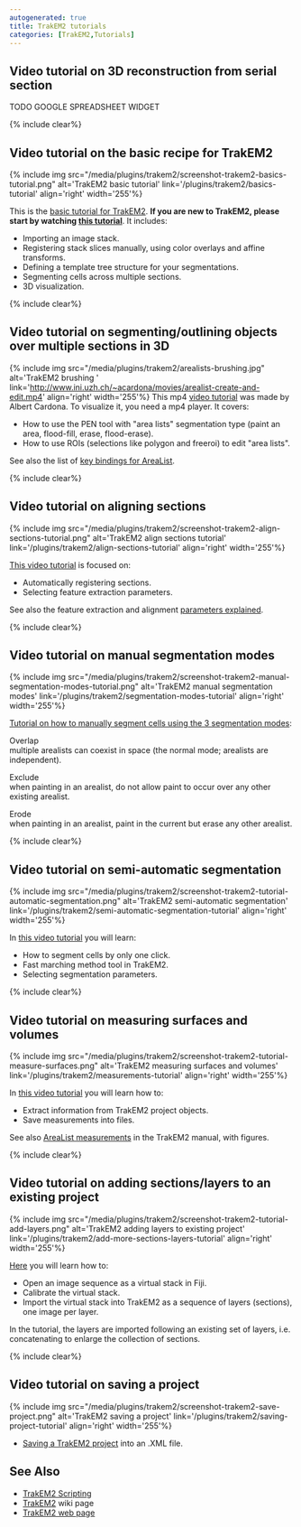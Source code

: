 ```yaml
---
autogenerated: true
title: TrakEM2 tutorials
categories: [TrakEM2,Tutorials]
---
```


## Video tutorial on 3D reconstruction from serial section

TODO GOOGLE SPREADSHEET WIDGET

{% include clear%}


## Video tutorial on the basic recipe for TrakEM2

{% include img src="/media/plugins/trakem2/screenshot-trakem2-basics-tutorial.png" alt='TrakEM2 basic tutorial' link='/plugins/trakem2/basics-tutorial' align='right' width='255'%}

This is the [basic tutorial for TrakEM2](/plugins/trakem2/basics-tutorial). **If you are new to TrakEM2, please start by watching [this tutorial](/plugins/trakem2/basics-tutorial)**. It includes:

-   Importing an image stack.
-   Registering stack slices manually, using color overlays and affine transforms.
-   Defining a template tree structure for your segmentations.
-   Segmenting cells across multiple sections.
-   3D visualization.

{% include clear%}


## Video tutorial on segmenting/outlining objects over multiple sections in 3D

{% include img src="/media/plugins/trakem2/arealists-brushing.jpg" alt='TrakEM2 brushing ' link='http://www.ini.uzh.ch/~acardona/movies/arealist-create-and-edit.mp4' align='right' width='255'%} This mp4 [video tutorial](http://www.ini.uzh.ch/~acardona/movies/arealist-create-and-edit.mp4) was made by Albert Cardona. To visualize it, you need a mp4 player. It covers:

-   How to use the PEN tool with "area lists" segmentation type (paint an area, flood-fill, erase, flood-erase).
-   How to use ROIs (selections like polygon and freeroi) to edit "area lists".

See also the list of [key bindings for AreaList](http://www.ini.uzh.ch/~acardona/trakem2_manual.html#edit_arealist).

{% include clear%}


## Video tutorial on aligning sections

{% include img src="/media/plugins/trakem2/screenshot-trakem2-align-sections-tutorial.png" alt='TrakEM2 align sections tutorial' link='/plugins/trakem2/align-sections-tutorial' align='right' width='255'%}

[This video tutorial](/plugins/trakem2/align-sections-tutorial) is focused on:

-   Automatically registering sections.
-   Selecting feature extraction parameters.

See also the feature extraction and alignment [parameters explained](http://www.ini.uzh.ch/~acardona/howto.html#sift_parameters).

{% include clear%}


## Video tutorial on manual segmentation modes

{% include img src="/media/plugins/trakem2/screenshot-trakem2-manual-segmentation-modes-tutorial.png" alt='TrakEM2 manual segmentation modes' link='/plugins/trakem2/segmentation-modes-tutorial' align='right' width='255'%}

[Tutorial on how to manually segment cells using the 3 segmentation modes](/plugins/trakem2/segmentation-modes-tutorial):

Overlap  
multiple arealists can coexist in space (the normal mode; arealists are independent).

Exclude  
when painting in an arealist, do not allow paint to occur over any other existing arealist.

Erode  
when painting in an arealist, paint in the current but erase any other arealist.

{% include clear%}


## Video tutorial on semi-automatic segmentation

{% include img src="/media/plugins/trakem2/screenshot-trakem2-tutorial-automatic-segmentation.png" alt='TrakEM2 semi-automatic segmentation' link='/plugins/trakem2/semi-automatic-segmentation-tutorial' align='right' width='255'%}

In [this video tutorial](/plugins/trakem2/semi-automatic-segmentation-tutorial) you will learn:

-   How to segment cells by only one click.
-   Fast marching method tool in TrakEM2.
-   Selecting segmentation parameters.

{% include clear%}


## Video tutorial on measuring surfaces and volumes

{% include img src="/media/plugins/trakem2/screenshot-trakem2-tutorial-measure-surfaces.png" alt='TrakEM2 measuring surfaces and volumes' link='/plugins/trakem2/measurements-tutorial' align='right' width='255'%}

In [this video tutorial](/plugins/trakem2/measurements-tutorial) you will learn how to:

-   Extract information from TrakEM2 project objects.
-   Save measurements into files.

See also [AreaList measurements](http://www.ini.uzh.ch/~acardona/trakem2_manual.html#measure_arealist) in the TrakEM2 manual, with figures.

{% include clear%}


## Video tutorial on adding sections/layers to an existing project

{% include img src="/media/plugins/trakem2/screenshot-trakem2-tutorial-add-layers.png" alt='TrakEM2 adding layers to existing project' link='/plugins/trakem2/add-more-sections-layers-tutorial' align='right' width='255'%}

[Here](/plugins/trakem2/add-more-sections-layers-tutorial) you will learn how to:

-   Open an image sequence as a virtual stack in Fiji.
-   Calibrate the virtual stack.
-   Import the virtual stack into TrakEM2 as a sequence of layers (sections), one image per layer.

In the tutorial, the layers are imported following an existing set of layers, i.e. concatenating to enlarge the collection of sections.

{% include clear%}


## Video tutorial on saving a project

{% include img src="/media/plugins/trakem2/screenshot-trakem2-save-project.png" alt='TrakEM2 saving a project' link='/plugins/trakem2/saving-project-tutorial' align='right' width='255'%}

-   [Saving a TrakEM2 project](/plugins/trakem2/saving-project-tutorial) into an .XML file.

## See Also

-   [TrakEM2 Scripting](/plugins/trakem2/scripting)
-   [TrakEM2](/plugins/trakem2) wiki page
-   [TrakEM2 web page](http://www.ini.uzh.ch/~acardona/trakem2.html)

 
